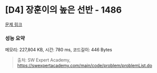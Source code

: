 # [D4] 장훈이의 높은 선반 - 1486 

[문제 링크](https://swexpertacademy.com/main/code/problem/problemDetail.do?contestProbId=AV2b7Yf6ABcBBASw) 

### 성능 요약

메모리: 227,804 KB, 시간: 780 ms, 코드길이: 446 Bytes



> 출처: SW Expert Academy, https://swexpertacademy.com/main/code/problem/problemList.do